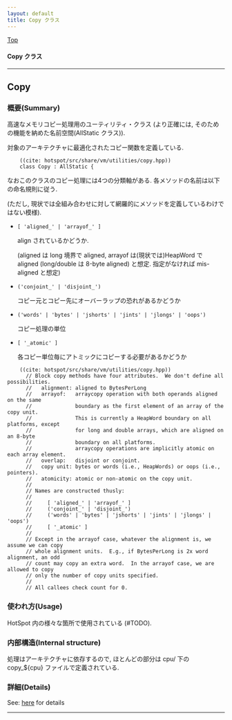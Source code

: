 ```yaml
---
layout: default
title: Copy クラス 
---
```

[Top](../index.html)

#### Copy クラス 



---
## <a name="noAG3556QE" id="noAG3556QE">Copy</a>

### 概要(Summary)
高速なメモリコピー処理用のユーティリティ・クラス 
(より正確には, そのための機能を納めた名前空間(AllStatic クラス)).

対象のアーキテクチャに最適化されたコピー関数を定義している.


```
    ((cite: hotspot/src/share/vm/utilities/copy.hpp))
    class Copy : AllStatic {
```

なおこのクラスのコピー処理には4つの分類軸がある. 各メソッドの名前は以下の命名規則に従う.

(ただし, 現状では全組み合わせに対して網羅的にメソッドを定義しているわけではない模様).

  * `[ 'aligned_' | 'arrayof_' ]`
    
    align されているかどうか.

    (aligned は long 境界で aligned, arrayof は(現状では)HeapWord で aligned (long/double は 8-byte aligned) と想定. 
     指定がなければ mis-aligned と想定)

  * `('conjoint_' | 'disjoint_')`
    
    コピー元とコピー先にオーバーラップの恐れがあるかどうか

  * `('words' | 'bytes' | 'jshorts' | 'jints' | 'jlongs' | 'oops')`

    コピー処理の単位

  * `[ '_atomic' ]`
    
    各コピー単位毎にアトミックにコピーする必要があるかどうか


```
    ((cite: hotspot/src/share/vm/utilities/copy.hpp))
      // Block copy methods have four attributes.  We don't define all possibilities.
      //   alignment: aligned to BytesPerLong
      //   arrayof:   arraycopy operation with both operands aligned on the same
      //              boundary as the first element of an array of the copy unit.
      //              This is currently a HeapWord boundary on all platforms, except
      //              for long and double arrays, which are aligned on an 8-byte
      //              boundary on all platforms.
      //              arraycopy operations are implicitly atomic on each array element.
      //   overlap:   disjoint or conjoint.
      //   copy unit: bytes or words (i.e., HeapWords) or oops (i.e., pointers).
      //   atomicity: atomic or non-atomic on the copy unit.
      //
      // Names are constructed thusly:
      //
      //     [ 'aligned_' | 'arrayof_' ]
      //     ('conjoint_' | 'disjoint_')
      //     ('words' | 'bytes' | 'jshorts' | 'jints' | 'jlongs' | 'oops')
      //     [ '_atomic' ]
      //
      // Except in the arrayof case, whatever the alignment is, we assume we can copy
      // whole alignment units.  E.g., if BytesPerLong is 2x word alignment, an odd
      // count may copy an extra word.  In the arrayof case, we are allowed to copy
      // only the number of copy units specified.
      //
      // All callees check count for 0.
```

### 使われ方(Usage)
HotSpot 内の様々な箇所で使用されている (#TODO).

### 内部構造(Internal structure)
処理はアーキテクチャに依存するので, ほとんどの部分は cpu/ 下の copy_${cpu} ファイルで定義されている.




### 詳細(Details)
See: [here](../doxygen/classCopy.html) for details

---
